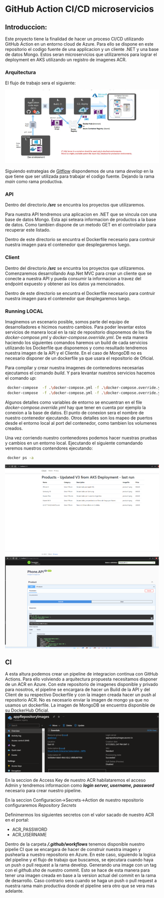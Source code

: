# GitHub Action CI/CD microservicios

## Introduccion:

Este proyecto tiene la finalidad de hacer un proceso CI/CD utilizando GitHub Action en un entorno cloud de Azure. Para ello se dispone en este repositorio el codigo fuente de una applicacion y un cliente .NET y una base de datos Mongo. Estos seran microservicios que utilizaremos para lograr el deployment en AKS utilizando un registro de imagenes ACR.  

### Arquitectura

El flujo de trabajo sera el siguiente: 

![arq](img/arq.png)

Siguiendo estrategias de [Gitflow][flow] dispondemos de una rama _develop_ en la que tiene que ser utilizada para trabajar el codigo fuente. Dejando la rama _main_ como rama productiva. 


[flow]: https://www.atlassian.com/es/git/tutorials/comparing-workflows/gitflow-workflow

### API 

Dentro del directorio ***/src*** se encuntra los proyectos que utilizaremos. 

Para nuestra API tendremos una aplicacion en .NET que se vincula con una base de datos Mongo. Esta api seteara informacion de productos a la base de datos. Como tambien dispone de un metodo GET en el controlador para recuperar este listado. 

Dentro de este directorio se encuntra el Dockerfile necesario para contruir nuestra imagen para el contenedor que desplegaremos luego. 



### Client

Dentro del directorio ***/src*** se encuntra los proyectos que utilizaremos. 
Comenzaremos desarrollando Asp.Net MVC para crear un cliente que se conecte a nuestra API y pueda consumir la informacion a travez del endpoint expuesto y obtener asi los datos ya mencionados. 

Dentro de este directorio se encuntra el Dockerfile necesario para contruir nuestra imagen para el contenedor que desplegaremos luego. 


### Running LOCAL

Imaginemos un escenario posible, somos parte del equipo de desarrolladores e hicimos nuestro cambios. Para poder levantar estos servicios de manera local en la raiz de repositorio disponemos de los file _docker-compose.yml_ y _docker-compose.override.yml_.  De esta manera haciendo los siguientes comandos haremos un build de cada servicios utilizando los Dockerfile que disponemos y como resultado tendremos nuestra imagen de la API y el Cliente. En el caso de MongoDB no es necesario disponer de un dockerfile ya que usara el repositorio de Oficial.

Para compilar y crear nuestra imagenes de contenedores necesarias ejecutamos el comando _build_. Y para levantar nuestros servicios hacemos el comando _up_:

```bash
 docker-compose  -f .\docker-compose.yml -f .\docker-compose.override.yml build
 docker-compose  -f .\docker-compose.yml -f .\docker-compose.override.yml up -d
```

Algunos detalles como variables de entorno se encuentran en el file _docker-compose.override.yml_ hay que tener en cuenta por ejemplo la conexion a la base de datos. El punto de conexion sera el nombre de nuestro contenedor ejecutando. Otros detalles son los mapeo de puertos desde el entorno local al port del contenedor, como tambien los volumenes creados. 


Una vez corriendo nuestro contenedores podemos hacer nuestras pruebas y cambios en un entorno local. 
Ejecutando el siguiente comandando veremos nuestros contendores ejecutando:
```bash
 docker ps -a
```
![client1](img/client1.png)
![api1](img/api1.png)

## CI 

A esta altura podemos crear un pipeline de integracion continua con GitHub Actions. Para ello volviendo a arquitectura propuesta necesitamos disponer de un ACR en Azure. Con este repositorio de imagenes disponible y privado para nosotros, el pipeline se encargara de hacer un Build de la API y del Client de su respectivo Dockerfile y con la imagen creada hacer un push al repositorio ACR.
No es necesario enviar la imagen de mongo ya que no usamos un dockerfile. La imagen de MongoDB se encuentra disponible de su DockerHub Oficial. 
![acr](img/ACR.png)

En la seccion de Access Key de nuestro ACR habilataremos el acceso Admin y tendremos informacion como ***login server, username, password*** necesario para crear nuestro pipeline. 

En la seccion Configuracion->Secrets->Action de nuestro repositorio configuraremos _Repository Secrets_ 

Definimermos los siguientes secretos con el valor sacado de nuestro ACR en el portal: 

- ACR_PASSWORD
- ACR_USERNAME  

Dentro de la carpeta ***/.github/workflows***  tenemos disponible nuestro pipelie CI que se encargara de hacer de construir nuestra imagen y pushearla a nuestro repositorio en Azure.
En este caso, siguiendo la logica del pipeline y el flujo de trabajo que buscamos, se ejecutara cuando haya un push o pull request a la rama develop. Generando una image con un tag con el _github.sha_ de nuestro commit. Esto se hace de esta manera para tener una imagen creada en base a la version actual del commit en la rama de desarrollo.  Caso contrario sera cuando se haga un push o pull request a nuestra rama main productiva donde el pipeline sera otro que se vera mas adelante.